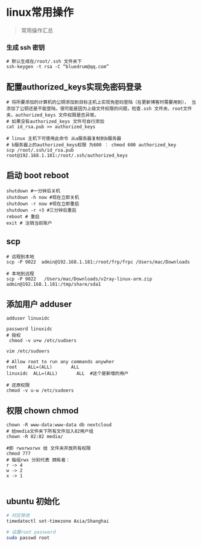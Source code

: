 # linux常用操作
> 常用操作汇总
### 生成 ssh 密钥
```shell script
# 默认生成在/root/.ssh 文件夹下
ssh-keygen -t rsa -C “bluedrum@qq.com”
```
## 配置authorized_keys实现免密码登录
```shell script
# 将所要添加的计算机的公钥添加到目标主机上实现免密码登陆（在更新博客时需要用到）， 当添加了公钥还是不能登陆，很可能是因为上级文件权限的问题，检查.ssh 文件夹、root文件夹，authorized_keys 文件权限是否异常。
# 如果没有authorized_keys 文件可自行添加
cat id_rsa.pub >> authorized_keys 

# linux 主机下可使用此命令 从a服务器复制到b服务器
# b服务器上的authorized_keys权限 为600 ： chmod 600 authorized_key
scp /root/.ssh/id_rsa.pub root@192.168.1.181:/root/.ssh/authorized_keys
```
## 启动 boot reboot
```shell script
shutdown #一分钟后关机
shutdown -h now #现在立即关机
shutdown -r now #现在立即重启
shutdown -r +3 #三分钟后重启
reboot # 重启
exit # 注销当前账户
```
## scp
```shell script
# 远程到本地
scp -P 9022  admin@192.168.1.181:/root/frp/frpc /Users/mac/Downloads

# 本地到远程
scp -P 9022   /Users/mac/Downloads/v2ray-linux-arm.zip  admin@192.168.1.181:/tmp/share/sda1  
```
## 添加用户 adduser
```shell script
adduser linuxidc

password linuxidc
# 授权
 chmod -v u+w /etc/sudoers
 
vim /etc/sudoers

# Allow root to run any commands anywher  
root    ALL=(ALL)       ALL  
linuxidc  ALL=(ALL)       ALL  #这个是新增的用户

# 还原权限
chmod -v u-w /etc/sudoers
```
## 权限 chown chmod
```shell script
chown -R www-data:www-data db nextcloud
# 给media文件夹下所有文件加入82用户组
chown -R 82:82 media/ 

#即 rwxrwxrwx 给 文件夹开放所有权限
chmod 777
# 每组rwx 分别代表 拥有者： 
r -> 4
w -> 2
x -> 1
 
```

## ubuntu 初始化
```bash
# 时区修改
timedatectl set-timezone Asia/Shanghai

# 设置root password
sudo passwd root
```
